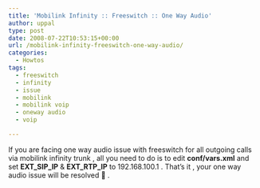```yaml
---
title: 'Mobilink Infinity :: Freeswitch :: One Way Audio'
author: uppal
type: post
date: 2008-07-22T10:53:15+00:00
url: /mobilink-infinity-freeswitch-one-way-audio/
categories:
  - Howtos
tags:
  - freeswitch
  - infinity
  - issue
  - mobilink
  - mobilink voip
  - oneway audio
  - voip

---
```

If you are facing one way audio issue with freeswitch for all outgoing calls via mobilink infinity trunk , all you need to do is to edit **conf/vars.xml** and set **EXT\_SIP\_IP** & **EXT\_RTP\_IP** to 192.168.100.1 . That&#8217;s it , your one way audio issue will be resolved 🙂 .

<!-- AdSense Now! Lite: PreFiltered - NoAds [ WP is not in the loop. ] -->